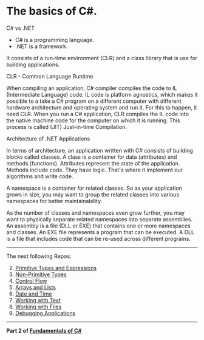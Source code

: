 # The basics of C#.

C# vs .NET

- C# is a programming language.
- .NET is a framework. 

It consists of a run-time environment (CLR) and a class library that is use for building applications.

CLR - Common Language Runtime

When compiling an application, C# compiler compiles the code to IL (Intermediate Language) code. 
IL code is platform agnostics, which makes it possible to a take a C# program on a different computer 
with different hardware architecture and operating system and run it. For this to happen, it need CLR. 
When you run a C# application, CLR compiles the IL code into the native machine code for the computer on which it is running. 
This process is called (JIT) Just-in-time Compilation.

Architecture of .NET Applications 

In terms of architecture, an application written with C# consists of building blocks called classes. 
A class is a container for data (attributes) and methods (functions). Attributes represent the state of the application. 
Methods include code. They have logic. That's where it implement our algorithms and write code.

A namespace is a container for related classes. So as your application grows in size, 
you may want to group the related classes into various namespaces for better maintainability.

As the number of classes and namespaces even grow further, you may want to physically separate related namespaces into 
separate assemblies. An assembly is a file (DLL or EXE) that contains one or more namespaces and classes. 
An EXE file represents a program that can be executed. A DLL is a file that includes code that can be re-used across 
different programs.
___
The next following Repos:

2. [Primitive Types and Expressions](https://github.com/JackieG19/PrimitiveTypes-and-Expressions)
3. [Non-Primitive Types](https://github.com/JackieG19/Csharp-NonPrimitive-Types)
4. [Control Flow](https://github.com/JackieG19/Csharp-Control-Flow)
5. [Arrays and Lists](https://github.com/JackieG19/Csharp-Arrays-and-Lists)
6. [Date and Time](https://github.com/JackieG19/Csharp-Date-and-Time)
7. [Working with Text](https://github.com/JackieG19/Csharp-Working-with-Text)
8. [Working with Files](https://github.com/JackieG19/Csharp-Working-with-Files)
9. [Debugging Applications](https://github.com/JackieG19/Csharp-Debugging-Applications)
___
**Part 2 of [Fundamentals of C#](https://github.com/JackieG19/Fundamentals-Of-Csharp-Part2)**
